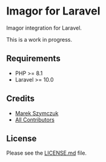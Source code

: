 # Imagor for Laravel

Imagor integration for Laravel.

This is a work in progress.

## Requirements

- PHP >= 8.1
- Laravel >= 10.0

## Credits

- [Marek Szymczuk](https://github.com/bonzai)
- [All Contributors](../../contributors)

## License

Please see the [LICENSE.md](LICENSE.md) file.
